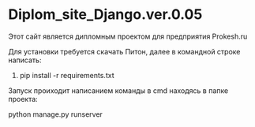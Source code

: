 # Diplom_site_Django.ver.0.05
Этот сайт является дипломным проектом для предприятия Prokesh.ru

Для установки требуется скачать Питон, далее в командной строке написать:
 
1. pip install -r requirements.txt

Запуск проиходит написанием команды в cmd находясь в папке проекта: 

python manage.py runserver